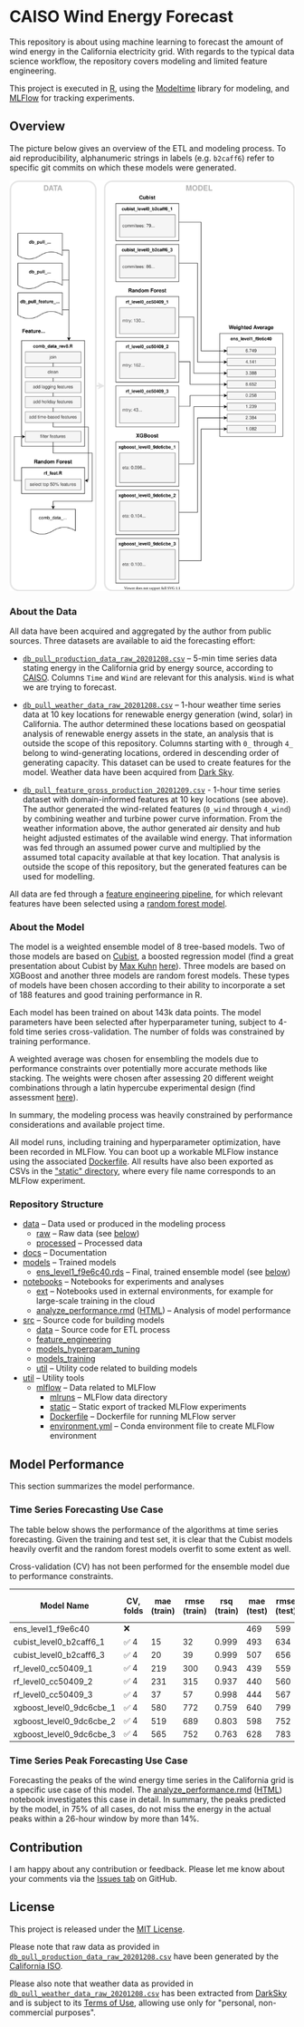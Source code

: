 # CAISO Wind Energy Forecast

This repository is about using machine learning to forecast the amount of wind energy in the California electricity 
grid. With regards to the typical data science workflow, the repository covers modeling and limited feature engineering.

This project is executed in [R](https://www.r-project.org/), using the 
[Modeltime](https://business-science.github.io/modeltime/) library for modeling, and [MLFlow](https://mlflow.org/) for 
tracking experiments.

## Overview

The picture below gives an overview of the ETL and modeling process. To aid reproducibility, alphanumeric strings in 
labels (e.g. `b2caff6`) refer to specific git commits on which these models were generated.

![Model Architecture](./docs/model_architecture.svg)

### About the Data

All data have been acquired and aggregated by the author from public sources. Three datasets are available to aid the 
forecasting effort:

- [`db_pull_production_data_raw_20201208.csv`](./data/raw/db_pull_production_data_raw_20201208.csv) – 5-min time series data stating energy in the California grid by energy 
  source, according to [CAISO](http://www.caiso.com/TodaysOutlook/Pages/supply.aspx). Columns `Time` and `Wind` are
  relevant for this analysis. `Wind` is what we are trying to forecast.
  
- [`db_pull_weather_data_raw_20201208.csv`](./data/raw/db_pull_weather_data_raw_20201208.csv) – 1-hour weather time series data at 10 key locations for renewable energy
  generation (wind, solar) in California. The author determined these locations based on geospatial analysis of 
  renewable energy assets in the state, an analysis that is outside the scope of this repository. Columns starting with
  `0_` through `4_` belong to wind-generating locations, ordered in descending order of generating capacity. This 
  dataset can be used to create features for the model. Weather data have been acquired from 
  [Dark Sky](https://darksky.net).
  
- [`db_pull_feature_gross_production_20201209.csv`](./data/raw/db_pull_feature_gross_production_20201209.csv) - 1-hour time series dataset with domain-informed features at 10 key
  locations (see above). The author generated the wind-related features (`0_wind` through `4_wind`) by combining weather
  and turbine power curve information. From the weather information above, the author generated air density and hub
  height adjusted estimates of the available wind energy. That information was fed through an assumed power curve and
  multiplied by the assumed total capacity available at that key location. That analysis is outside the scope of this 
  repository, but the generated features can be used for modelling.

All data are fed through a [feature engineering pipeline](./src/data/comb_data_rev8.R), for which relevant features have
been selected using a [random forest model](./src/feature_engineering/rf_feat.R).

### About the Model

The model is a weighted ensemble model of 8 tree-based models. Two of those models are based on 
[Cubist](https://cran.r-project.org/package=Cubist), a boosted regression model (find a great presentation about Cubist 
by [Max Kuhn](https://github.com/topepo) [here](https://static1.squarespace.com/static/51156277e4b0b8b2ffe11c00/t/56e3056a3c44d8779a61988a/1457718645593/cubist_BRUG.pdf)). 
Three models are based on XGBoost and another three models are random forest models. These types of
models have been chosen according to their ability to incorporate a set of 188 features and good training performance
in R.

Each model has been trained on about 143k data points. The model parameters have been selected after hyperparameter
tuning, subject to 4-fold time series cross-validation. The number of folds was constrained by training performance.

A weighted average was chosen for ensembling the models due to performance constraints over potentially more accurate
methods like stacking. The weights were chosen after assessing 20 different weight combinations through a latin
hypercube experimental design (find assessment [here](./util/etc/lhc_ensemble_results.xlsx)).

In summary, the modeling process was heavily constrained by performance considerations and available project time.

All model runs, including training and hyperparameter optimization, have been recorded in MLFlow. You can boot up a
workable MLFlow instance using the associated [Dockerfile](./util/etc/mlflow/Dockerfile). All results have also been 
exported as CSVs in the ["static" directory](./util/etc/mlflow/static), where every file name corresponds to an MLFlow 
experiment.

### Repository Structure

- [data](./data) – Data used or produced in the modeling process
  - [raw](./data/raw) – Raw data (see [below](#about-the-data))
  - [processed](./data/processed) – Processed data
- [docs](./docs) – Documentation
- [models](./models) – Trained models
  - [ens_level1_f9e6c40.rds](./models/ens_level1_f9e6c40.rds) – Final, trained ensemble model (see [below](#model-overview))
- [notebooks](./notebooks) – Notebooks for experiments and analyses
  - [ext](./notebooks/ext) – Notebooks used in external environments, for example for large-scale training in the cloud
  - [analyze_performance.rmd](./notebooks/analyze_performance.rmd) ([HTML](./notebooks/analyze_performance.html)) – Analysis of model performance
- [src](./src) – Source code for building models
  - [data](./src/data) – Source code for ETL process
  - [feature_engineering](./src/feature_engineering)
  - [models_hyperparam_tuning](./src/models_hyperparam_tuning)
  - [models_training](./src/models_training)
  - [util](./src/util) – Utility code related to building models
- [util](./util) – Utility tools
  - [mlflow](./util/mlflow) – Data related to MLFlow
    - [mlruns](./util/mlflow/mlruns) – MLFlow data directory
    - [static](./util/mlflow/static) – Static export of tracked MLFlow experiments
    - [Dockerfile](./util/mlflow/Dockerfile) – Dockerfile for running MLFlow server
    - [environment.yml](./util/mlflow/environment.yml) – Conda environment file to create MLFlow environment
  
## Model Performance

This section summarizes the model performance.

### Time Series Forecasting Use Case

The table below shows the performance of the algorithms at time series forecasting. Given the training and test set, it
is clear that the Cubist models heavily overfit and the random forest models overfit to some extent as well.

Cross-validation (CV) has not been performed for the ensemble model due to performance constraints.

| Model Name               | CV, folds | mae (train) | rmse (train) | rsq (train) | mae (test) | rmse (test) | rsq (test) | ratio mae train/test |
|--------------------------|-----------|-------------|--------------|-------------|------------|-------------|------------|----------------------|
| ens_level1_f9e6c40       | ❌        |             |              |             | 469        | 599         | 0.779      |                      |
| cubist_level0_b2caff6_1  | ✅ 4      | 15          | 32           | 0.999       | 493        | 634         | 0.686      | 0.03                 |
| cubist_level0_b2caff6_3  | ✅ 4      | 20          | 39           | 0.999       | 507        | 656         | 0.670      | 0.04                 |
| rf_level0_cc50409_1      | ✅ 4      | 219         | 300          | 0.943       | 439        | 559         | 0.755      | 0.50                 |
| rf_level0_cc50409_2      | ✅ 4      | 231         | 315          | 0.937       | 440        | 560         | 0.753      | 0.53                 |
| rf_level0_cc50409_3      | ✅ 4      | 37          | 57           | 0.998       | 444        | 567         | 0.751      | 0.08                 |
| xgboost_level0_9dc6cbe_1 | ✅ 4      | 580         | 772          | 0.759       | 640        | 799         | 0.678      | 0.91                 |
| xgboost_level0_9dc6cbe_2 | ✅ 4      | 519         | 689          | 0.803       | 598        | 752         | 0.706      | 0.87                 |
| xgboost_level0_9dc6cbe_3 | ✅ 4      | 565         | 752          | 0.763       | 628        | 783         | 0.670      | 0.90                 |

### Time Series Peak Forecasting Use Case

Forecasting the peaks of the wind energy time series in the California grid is a specific use case of this model. 
The [analyze_performance.rmd](./notebooks/analyze_performance.rmd) ([HTML](./notebooks/analyze_performance.html)) 
notebook investigates this case in detail. In summary, the peaks predicted by the model, in 75% of all cases,
do not miss the energy in the actual peaks within a 26-hour window by more than 14%.

## Contribution

I am happy about any contribution or feedback. Please let me know about your comments via the 
[Issues tab](https://github.com/flrs/caiso_wind_forecast/issues) on GitHub.

## License

This project is released under the [MIT License](./LICENSE).

Please note that raw data as provided in 
[`db_pull_production_data_raw_20201208.csv`](./data/raw/db_pull_production_data_raw_20201208.csv) have been generated
by the [California ISO](http://www.caiso.com).

Please also note that weather data as provided in 
[`db_pull_weather_data_raw_20201208.csv`](./data/raw/db_pull_weather_data_raw_20201208.csv) has been extracted from 
[DarkSky](https://darksky.net) and is subject to its [Terms of Use](https://darksky.net/tos), allowing use only for 
"personal, non-commercial purposes".